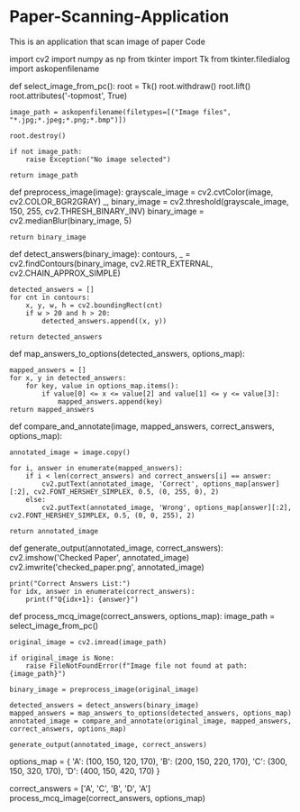 # Paper-Scanning-Application
This is an application that scan image of paper
Code

import cv2
import numpy as np
from tkinter import Tk
from tkinter.filedialog import askopenfilename

def select_image_from_pc():
    root = Tk()
    root.withdraw()
    root.lift()
    root.attributes('-topmost', True)

    image_path = askopenfilename(filetypes=[("Image files", "*.jpg;*.jpeg;*.png;*.bmp")])

    root.destroy()
    
    if not image_path:
        raise Exception("No image selected")
    
    return image_path

def preprocess_image(image):
    grayscale_image = cv2.cvtColor(image, cv2.COLOR_BGR2GRAY)
    _, binary_image = cv2.threshold(grayscale_image, 150, 255, cv2.THRESH_BINARY_INV)
    binary_image = cv2.medianBlur(binary_image, 5)
    
    return binary_image

def detect_answers(binary_image):
    contours, _ = cv2.findContours(binary_image, cv2.RETR_EXTERNAL, cv2.CHAIN_APPROX_SIMPLE)
    
    detected_answers = []
    for cnt in contours:
        x, y, w, h = cv2.boundingRect(cnt)
        if w > 20 and h > 20:  
            detected_answers.append((x, y))
    
    return detected_answers

def map_answers_to_options(detected_answers, options_map):
    
    mapped_answers = []
    for x, y in detected_answers:
        for key, value in options_map.items():
            if value[0] <= x <= value[2] and value[1] <= y <= value[3]:
                mapped_answers.append(key)
    return mapped_answers

def compare_and_annotate(image, mapped_answers, correct_answers, options_map):

    annotated_image = image.copy()
    
    for i, answer in enumerate(mapped_answers):
        if i < len(correct_answers) and correct_answers[i] == answer:
            cv2.putText(annotated_image, 'Correct', options_map[answer][:2], cv2.FONT_HERSHEY_SIMPLEX, 0.5, (0, 255, 0), 2)
        else:
            cv2.putText(annotated_image, 'Wrong', options_map[answer][:2], cv2.FONT_HERSHEY_SIMPLEX, 0.5, (0, 0, 255), 2)
    
    return annotated_image

def generate_output(annotated_image, correct_answers):
    cv2.imshow('Checked Paper', annotated_image)
    cv2.imwrite('checked_paper.png', annotated_image)
    
    print("Correct Answers List:")
    for idx, answer in enumerate(correct_answers):
        print(f"Q{idx+1}: {answer}")

def process_mcq_image(correct_answers, options_map):
    image_path = select_image_from_pc()

    original_image = cv2.imread(image_path)
    
    if original_image is None:
        raise FileNotFoundError(f"Image file not found at path: {image_path}")

    binary_image = preprocess_image(original_image)

    detected_answers = detect_answers(binary_image)
    mapped_answers = map_answers_to_options(detected_answers, options_map)
    annotated_image = compare_and_annotate(original_image, mapped_answers, correct_answers, options_map)
    
    generate_output(annotated_image, correct_answers)
    
options_map = {
    'A': (100, 150, 120, 170),
    'B': (200, 150, 220, 170),
    'C': (300, 150, 320, 170),
    'D': (400, 150, 420, 170)
}

correct_answers = ['A', 'C', 'B', 'D', 'A']
process_mcq_image(correct_answers, options_map)

